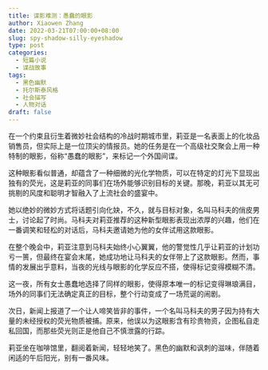 ```yaml
---
title: 谍影难测：愚蠢的眼影
author: Xiaowen Zhang
date: 2022-03-21T07:00:00+08:00
slug: spy-shadow-silly-eyeshadow
type: post
categories:
  - 短篇小说
  - 谍战故事
tags:
  - 黑色幽默
  - 托尔斯泰风格
  - 社会描写
  - 人物对话
draft: false
---
```


在一个约束且衍生着微妙社会结构的冷战时期城市里，莉亚是一名表面上的化妆品销售员，但实际上是一位顶尖的情报员。她的任务是在一个高级社交聚会上用一种特制的眼影，俗称“愚蠢的眼影”，来标记一个外国间谍。

这种眼影看似普通，却蕴含了一种细微的光化学物质，可以在特定的灯光下显现出独有的荧光，这是莉亚的同事们在场外能够识别目标的关键。那晚，莉亚以其无可挑剔的风度和聪明才智融入了上流社会的盛宴中。

她以绝妙的微妙方式将话题引向化妜，不久，就与目标对象，名叫马科夫的俏皮男士，讨论起了时尚。马科夫对莉亚推荐的这种新型眼影表现出浓厚的兴趣，他们在一番调笑和轻松的对话后，马科夫邀请她为他的女伴试用这款眼影。

在整个晚会中，莉亚注意到马科夫始终小心翼翼，他的警觉性几乎让莉亚的计划功亏一篑，但最终在宴会末尾，她成功地让马科夫的女伴带上了这款眼影。然而，事情的发展出乎意料，当夜的光线与眼影的化学反应不搭，使得标记变得模糊不清。

这一夜，所有女士愚蠢地选择了同样的眼影，使得原本唯一的标记变得琳琅满目，场外的同事们无法确定真正的目标，整个行动变成了一场荒诞的闹剧。

次日，新闻上报道了一个让人啼笑皆非的事件，一个名叫马科夫的男子因为持有大量的未经授权的荧光物质被捕。原来，他误以为这眼影含有珍贵物资，企图私自走私回国，而那些荧光则正是他自己不慎泄露的行踪。

莉亚坐在咖啡馆里，翻阅着新闻，轻轻地笑了。黑色的幽默和讽刺的滋味，伴随着闲适的午后阳光，别有一番风味。